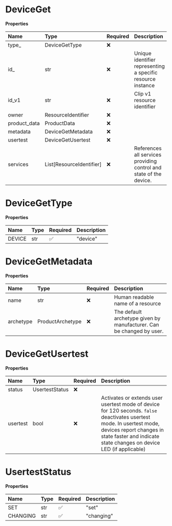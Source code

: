 # DeviceGet

**Properties**

| Name         | Type                     | Required | Description                                                        |
| :----------- | :----------------------- | :------- | :----------------------------------------------------------------- |
| type\_       | DeviceGetType            | ❌       |                                                                    |
| id\_         | str                      | ❌       | Unique identifier representing a specific resource instance        |
| id_v1        | str                      | ❌       | Clip v1 resource identifier                                        |
| owner        | ResourceIdentifier       | ❌       |                                                                    |
| product_data | ProductData              | ❌       |                                                                    |
| metadata     | DeviceGetMetadata        | ❌       |                                                                    |
| usertest     | DeviceGetUsertest        | ❌       |                                                                    |
| services     | List[ResourceIdentifier] | ❌       | References all services providing control and state of the device. |

# DeviceGetType

**Properties**

| Name   | Type | Required | Description |
| :----- | :--- | :------- | :---------- |
| DEVICE | str  | ✅       | "device"    |

# DeviceGetMetadata

**Properties**

| Name      | Type             | Required | Description                                                          |
| :-------- | :--------------- | :------- | :------------------------------------------------------------------- |
| name      | str              | ❌       | Human readable name of a resource                                    |
| archetype | ProductArchetype | ❌       | The default archetype given by manufacturer. Can be changed by user. |

# DeviceGetUsertest

**Properties**

| Name     | Type           | Required | Description                                                                                                                                                                                                             |
| :------- | :------------- | :------- | :---------------------------------------------------------------------------------------------------------------------------------------------------------------------------------------------------------------------- |
| status   | UsertestStatus | ❌       |                                                                                                                                                                                                                         |
| usertest | bool           | ❌       | Activates or extends user usertest mode of device for 120 seconds. `false` deactivates usertest mode. In usertest mode, devices report changes in state faster and indicate state changes on device LED (if applicable) |

# UsertestStatus

**Properties**

| Name     | Type | Required | Description |
| :------- | :--- | :------- | :---------- |
| SET      | str  | ✅       | "set"       |
| CHANGING | str  | ✅       | "changing"  |

<!-- This file was generated by liblab | https://liblab.com/ -->
